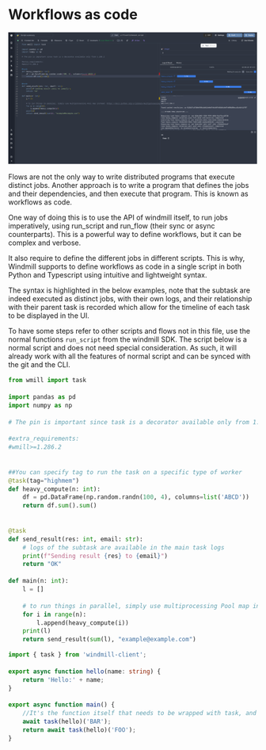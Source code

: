 # Workflows as code

![Script in python executing workflow as code ](python_editor.png)

Flows are not the only way to write distributed programs that execute distinct jobs. Another approach is to write a program that defines the jobs and their dependencies, and then execute that program. This is known as workflows as code.

One way of doing this is to use the API of windmill itself, to run jobs imperatively, using run_script and run_flow (their sync or async counterparts). This is a powerful way to define workflows, but it can be complex and verbose.

It also require to define the different jobs in different scripts. This is why, Windmill supports to define workflows as code in a single script in both Python and Typescript using intuitive and lightweight syntax.

The syntax is highlighted in the below examples, note that the subtask are indeed executed as distinct jobs, with their own logs, and their relationship with their parent task is recorded which allow for the timeline of each task to be displayed in the UI.

To have some steps refer to other scripts and flows not in this file, use the normal functions `run_script` from the windmill SDK. The script below is a normal script and does not need special consideration. As such, it will already work with all the features of normal script and can be synced with the git and the CLI.

</TabItem>
<TabItem value="python" label="Python" attributes={{className: "text-xs p-4 !mt-0 !ml-0"}}>

```python
from wmill import task

import pandas as pd
import numpy as np

# The pin is important since task is a decorator available only from 1.286.2

#extra_requirements:
#wmill>=1.286.2


##You can specify tag to run the task on a specific type of worker
@task(tag="highmem")
def heavy_compute(n: int):
    df = pd.DataFrame(np.random.randn(100, 4), columns=list('ABCD'))
    return df.sum().sum()


@task
def send_result(res: int, email: str):
    # logs of the subtask are available in the main task logs
    print(f"Sending result {res} to {email}")
    return "OK"

def main(n: int):
    l = []

    # to run things in parallel, simply use multiprocessing Pool map instead: https://docs.python.org/3/library/multiprocessing.html
    for i in range(n):
        l.append(heavy_compute(i))
    print(l)
    return send_result(sum(l), "example@example.com")

```

</TabItem>
<TabItem value="deno" label="TypeScript (Bun)" attributes={{className: "text-xs p-4 !mt-0 !ml-0"}}>

```typescript
import { task } from 'windmill-client';

export async function hello(name: string) {
	return 'Hello:' + name;
}

export async function main() {
	//It's the function itself that needs to be wrapped with task, and it's always a promise even
	await task(hello)('BAR');
	return await task(hello)('FOO');
}
```

</TabItem>
</Tabs>
